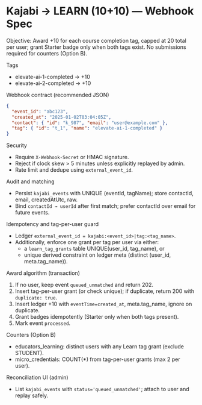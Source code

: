 # Kajabi → LEARN (10+10) — Webhook Spec

Objective: Award +10 for each course completion tag, capped at 20 total per user; grant Starter badge only when both tags exist. No submissions required for counters (Option B).

Tags

- elevate-ai-1-completed → +10
- elevate-ai-2-completed → +10

Webhook contract (recommended JSON)

```json
{
  "event_id": "abc123",
  "created_at": "2025-01-02T03:04:05Z",
  "contact": { "id": "k_987", "email": "user@example.com" },
  "tag": { "id": "t_1", "name": "elevate-ai-1-completed" }
}
```

Security

- Require `X-Webhook-Secret` or HMAC signature.
- Reject if clock skew > 5 minutes unless explicitly replayed by admin.
- Rate limit and dedupe using `external_event_id`.

Audit and matching

- Persist `kajabi_events` with UNIQUE (eventId, tagName); store contactId, email, createdAtUtc, raw.
- Bind `contactId → userId` after first match; prefer contactId over email for future events.

Idempotency and tag-per-user guard

- Ledger `external_event_id = kajabi:<event_id>|tag:<tag_name>`.
- Additionally, enforce one grant per tag per user via either:
  - a `learn_tag_grants` table UNIQUE(user_id, tag_name), or
  - unique derived constraint on ledger meta (distinct (user_id, meta.tag_name)).

Award algorithm (transaction)

1. If no user, keep event `queued_unmatched` and return 202.
2. Insert tag-per-user grant (or check unique); if duplicate, return 200 with `duplicate: true`.
3. Insert ledger +10 with `eventTime=created_at`, meta.tag_name, ignore on duplicate.
4. Grant badges idempotently (Starter only when both tags present).
5. Mark event `processed`.

Counters (Option B)

- educators_learning: distinct users with any Learn tag grant (exclude STUDENT).
- micro_credentials: COUNT(\*) from tag-per-user grants (max 2 per user).

Reconciliation UI (admin)

- List `kajabi_events` with `status='queued_unmatched'`; attach to user and replay safely.
